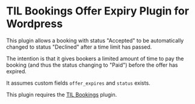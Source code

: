 # TIL Bookings Offer Expiry Plugin for Wordpress

This plugin allows a booking with status "Accepted" to be automatically
changed to status "Declined" after a time limit has passed.

The intention is that it gives bookers a limited amount of time to pay
the booking (and thus the status changing to "Paid") before the offer
has expired.

It assumes custom fields `offer_expires` and `status` exists.

This plugin requires the [TIL Bookings](https://github.com/tobyink-bookings/booking-core) plugin.
